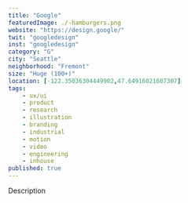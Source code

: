 ```yaml
---
title: "Google"
featuredImage: ./-hamburgers.png
website: "https://design.google/"
twit: "googledesign"
inst: "googledesign"
category: "G"
city: "Seattle"
neighborhood: "Fremont"
size: "Huge (100+)"
location: [-122.35036304449902,47.64916021607307]
tags:
    - ux/ui
    - product
    - research
    - illustration
    - branding
    - industrial
    - motion
    - video
    - engineering
    - inhouse
published: true
---
```


Description
